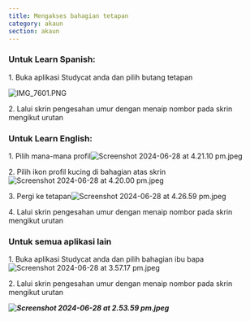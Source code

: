 ```yaml
---
title: Mengakses bahagian tetapan
category: akaun
section: akaun
---
```


### **Untuk Learn Spanish:**

1\. Buka aplikasi Studycat anda dan pilih butang tetapan

![IMG_7601.PNG](https://help.studycat.com/hc/article_attachments/34518228606873)

2\. Lalui skrin pengesahan umur dengan menaip nombor pada skrin mengikut urutan


### **Untuk Learn English:**

1\. Pilih mana-mana profil![Screenshot 2024-06-28 at 4.21.10 pm.jpeg](https://help.studycat.com/hc/article_attachments/34518228607769)

2\. Pilih ikon profil kucing di bahagian atas skrin ![Screenshot 2024-06-28 at 4.20.00 pm.jpeg](https://help.studycat.com/hc/article_attachments/34518215417241)

3\. Pergi ke tetapan![Screenshot 2024-06-28 at 4.26.59 pm.jpeg](https://help.studycat.com/hc/article_attachments/34518215418265)

4\. Lalui skrin pengesahan umur dengan menaip nombor pada skrin mengikut urutan


### **Untuk semua aplikasi lain**

1\. Buka aplikasi Studycat anda dan pilih bahagian ibu bapa![Screenshot 2024-06-28 at 3.57.17 pm.jpeg](https://help.studycat.com/hc/article_attachments/34518228611353)

2\. Lalui skrin pengesahan umur dengan menaip nombor pada skrin mengikut urutan

***![Screenshot 2024-06-28 at 2.53.59 pm.jpeg](https://help.studycat.com/hc/article_attachments/34518215421977)***